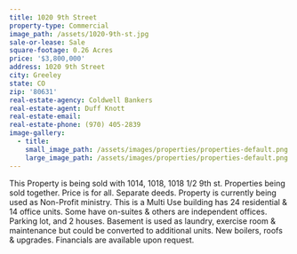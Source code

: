 ```yaml
---
title: 1020 9th Street
property-type: Commercial
image_path: /assets/1020-9th-st.jpg
sale-or-lease: Sale
square-footage: 0.26 Acres
price: '$3,800,000'
address: 1020 9th Street
city: Greeley
state: CO
zip: '80631'
real-estate-agency: Coldwell Bankers
real-estate-agent: Duff Knott
real-estate-email:
real-estate-phone: (970) 405-2839
image-gallery:
  - title:
    small_image_path: /assets/images/properties/properties-default.png
    large_image_path: /assets/images/properties/properties-default.png
---
```



This Property is being sold with 1014, 1018, 1018 1/2 9th st. Properties being sold together. Price is for all. Separate deeds. Property is currently being used as Non-Profit ministry. This is a Multi Use building has 24 residential & 14 office units. Some have on-suites & others are independent offices. Parking lot, and 2 houses. Basement is used as laundry, exercise room & maintenance but could be converted to additional units. New boilers, roofs & upgrades. Financials are available upon request.
<br>